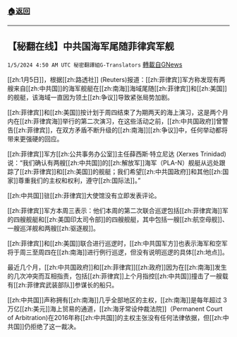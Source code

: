 ###  [:house:返回](README.md)
---


## 【秘翻在线】中共国海军尾随菲律宾军舰
`1/5/2024 4:50 AM UTC 秘密翻譯組G-Translators` [轉載自GNews](https://gnews.org/articles/2186114)

         

[[zh:1月5日]]，根据[[zh:路透社]] (Reuters)报道：[[zh:菲律宾]]军方称发现有两艘来自[[zh:中共国]]的海军舰艇在[[zh:南海]]海域尾随[[zh:菲律宾]]和[[zh:美国]]的舰艇，该海域一直因为领土[[zh:争议]]导致紧张局势加剧。

[[zh:菲律宾]]和[[zh:美国]]按计划于周四结束了为期两天的海上演习，这是两个月内在[[zh:菲律宾海]]举行的第二次演习，在这些活动之前，[[zh:中共国政府]]曾警告[[zh:菲律宾]]，在双方矛盾不断升级的[[zh:南海]][[zh:争议]]中，任何举动都将带来更强硬的回应。

[[zh:菲律宾]]军方[[zh:公共事务办公室]]主任薛西斯·特立尼达 (Xerxes Trinidad)说：“我们确认有两艘[[zh:中共国]]的[[zh:解放军]]海军（PLA-N）舰艇从远处跟踪了[[zh:菲律宾]]和[[zh:美国]]的舰艇；我们希望[[zh:中共国政府]]和其他[[zh:国家]]尊重我们的主权和权利，遵守[[zh:国际法]]。”

[[zh:中共国]]驻[[zh:菲律宾]]大使馆没有立即发表评论。

[[zh:菲律宾]]军方本周三表示：他们本周的第二次联合巡逻包括[[zh:菲律宾海]]军的四艘舰艇和[[zh:美国印太司令部]]的四艘舰艇，其中包括一艘[[zh:航空母舰]]、一艘巡洋舰和两艘[[zh:驱逐舰]]。

[[zh:菲律宾]]和[[zh:美国]]联合进行巡逻时，[[zh:中共国军方]]也表示海军和空军将于周三至周四在[[zh:南海]]进行例行巡逻，但没有说明巡逻的具体[[zh:地点]]。

最近几个月，[[zh:中共国政府]]和[[zh:菲律宾]][[zh:政府]]因为在[[zh:南海]]发生的几次冲突而互相指责，包括[[zh:菲律宾]]上个月指控[[zh:中共国]]撞击了一艘载有[[zh:菲律宾武装部队]]参谋长的船只。

[[zh:中共国]]声称拥有[[zh:南海]]几乎全部地区的主权，[[zh:南海]]是每年超过 3 万亿[[zh:美元]]海上贸易的通道，[[zh:海牙常设仲裁法院]]（Permanent Court of Arbitration)在2016年称[[zh:中共国]]的主权主张没有任何法律依据，但[[zh:中共国]]仍拒绝了这一裁决。
